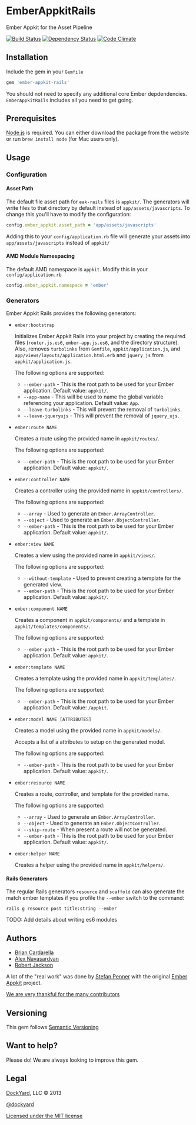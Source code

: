 # EmberAppkitRails

Ember Appkit for the Asset Pipeline

[![Build Status](https://secure.travis-ci.org/dockyard/ember-appkit-rails.png?branch=master)](http://travis-ci.org/dockyard/ember-appkit-rails)
[![Dependency Status](https://gemnasium.com/dockyard/ember-appkit-rails.png?travis)](https://gemnasium.com/dockyard/ember-appkit-rails)
[![Code Climate](https://codeclimate.com/github/dockyard/ember-appkit-rails.png)](https://codeclimate.com/github/dockyard/ember-appkit-rails)

## Installation ##

Include the gem in your `Gemfile`

```ruby
gem 'ember-appkit-rails'
```

You should not need to specify any additional core Ember depdendencies.
`EmberAppkitRails` includes all you need to get going.

## Prerequisites

[Node.js](http://nodejs.org) is required. You can either download the
package from the website or run `brew install node` (for Mac users
only).

## Usage ##

### Configuration ###

#### Asset Path ####

The default file asset path for `eak-rails` files is `appkit/`. The
generators will write files to that directory by default instead of
`app/assets/javascripts`. To change this you'll have to modify the
configuration:

```ruby
config.ember_appkit.asset_path = 'app/assets/javascripts'
``` 

Adding this to your `config/application.rb` file will generate your
assets into `app/assets/javascripts` instead of `appkit/`

#### AMD Module Namespacing ####

The default AMD namespace is `appkit`. Modify this in your
`config/application.rb`

```ruby
config.ember_appkit.namespace = 'ember'
``` 

### Generators ###

Ember Appkit Rails provides the following generators:

* `ember:bootstrap`

  Initializes Ember Appkit Rails into your project by creating the required files
  (`router.js.es6`, `ember-app.js.es6`, and the directory structure). Also, removes
  `turbolinks` from `Gemfile`, `appkit/application.js`, and `app/views/layouts/application.html.erb`
  and `jquery_js` from `appkit/application.js`.

  The following options are supported:

  * `--ember-path` - This is the root path to be used for your Ember application. Default value: `appkit/`.
  * `--app-name` - This will be used to name the global variable referencing your application. Default value: `App`.
  * `--leave-turbolinks` - This will prevent the removal of `turbolinks`.
  * `--leave-jqueryujs` - This will prevent the removal of `jquery_ujs`.

* `ember:route NAME`

  Creates a route using the provided name in `appkit/routes/`.

  The following options are supported:

  * `--ember-path` - This is the root path to be used for your Ember application. Default value: `appkit/`.

* `ember:controller NAME`

  Creates a controller using the provided name in `appkit/controllers/`.

  The following options are supported:

  * `--array` - Used to generate an `Ember.ArrayController`.
  * `--object` - Used to generate an `Ember.ObjectController`.
  * `--ember-path` - This is the root path to be used for your Ember application. Default value: `appkit/`.

* `ember:view NAME`

  Creates a view using the provided name in `appkit/views/`.

  The following options are supported:

  * `--without-template` - Used to prevent creating a template for the generated view.
  * `--ember-path` - This is the root path to be used for your Ember application. Default value: `appkit/`.

* `ember:component NAME`

  Creates a component in `appkit/components/` and a template in `appkit/templates/components/`.

  The following options are supported:

  * `--ember-path` - This is the root path to be used for your Ember application. Default value: `appkit/`.

* `ember:template NAME`

  Creates a template using the provided name in `appkit/templates/`.

  The following options are supported:

  * `--ember-path` - This is the root path to be used for your Ember application. Default value: `/appkit`.

* `ember:model NAME [ATTRIBUTES]`

  Creates a model using the provided name in `appkit/models/`.

  Accepts a list of a attributes to setup on the generated model.

  The following options are supported:

  * `--ember-path` - This is the root path to be used for your Ember application. Default value: `appkit/`.

* `ember:resource NAME`

  Creates a route, controller, and template for the provided name.

  The following options are supported:

  * `--array` - Used to generate an `Ember.ArrayController`.
  * `--object` - Used to generate an `Ember.ObjectController`.
  * `--skip-route` - When present a route will not be generated.
  * `--ember-path` - This is the root path to be used for your Ember application. Default value: `appkit/`.

* `ember:helper NAME`

  Creates a helper using the provided name in `appkit/helpers/`.

#### Rails Generators ####

The regular Rails generators `resource` and `scaffold` can also generate
the match ember templates if you profile the `--ember` switch to the
command:

```
rails g resource post title:string --ember
```

TODO: Add details about writing es6 modules

## Authors ##

* [Brian Cardarella](http://twitter.com/bcardarella)
* [Alex Navasardyan](http://twitter.com/twokul)
* [Robert Jackson](http://twitter.com/rwjblue)

A lot of the "real work" was done by [Stefan Penner](http://twitter.com/stefanpenner) with the original [Ember Appkit](https://github.com/stefanpenner/ember-app-kit) project.

[We are very thankful for the many contributors](https://github.com/dockyard/ember-appkit-rails/graphs/contributors)

## Versioning ##

This gem follows [Semantic Versioning](http://semver.org)

## Want to help? ##

Please do! We are always looking to improve this gem.

## Legal ##

[DockYard](http://dockyard.com), LLC &copy; 2013

[@dockyard](http://twitter.com/dockyard)

[Licensed under the MIT license](http://www.opensource.org/licenses/mit-license.php)
